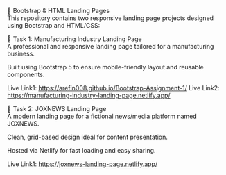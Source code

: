 📁 Bootstrap & HTML Landing Pages\
This repository contains two responsive landing page projects designed using Bootstrap and HTML/CSS:

🚀 Task 1: Manufacturing Industry Landing Page\
A professional and responsive landing page tailored for a manufacturing business.

Built using Bootstrap 5 to ensure mobile-friendly layout and reusable components.

Live Link1: https://arefin008.github.io/Bootstrap-Assignment-1/
Live Link2: https://manufacturing-industry-landing-page.netlify.app/

📰 Task 2: JOXNEWS Landing Page\
A modern landing page for a fictional news/media platform named JOXNEWS.

Clean, grid-based design ideal for content presentation.

Hosted via Netlify for fast loading and easy sharing.

Live Link1: https://joxnews-landing-page.netlify.app/
